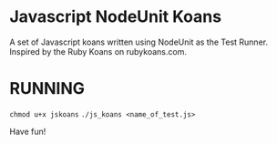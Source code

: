 Javascript NodeUnit Koans
=========================

A set of Javascript koans written using NodeUnit as the Test Runner. Inspired
by the Ruby Koans on rubykoans.com.

RUNNING
=======

```chmod u+x jskoans```
```./js_koans <name_of_test.js>```

Have fun!
